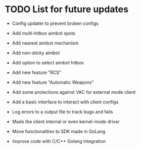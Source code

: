 # TODO List for future updates

- Config updater to prevent broken configs

- Add multi-hitbox aimbot spots
- Add nearest aimbot mechanism
- Add non-sticky aimbot
- Add option to select aimbot hitbox

- Add new feature "RCS"
- Add new feature "Automatic Weapons"

- Add some protections against VAC for external mode client
- Add a basic interface to interact with client configs
- Log errors to a output file to track bugs and fails
- Made the client internal or even kernel-mode driver
- Move functionalities to SDK made in GoLang
- Improve code with C/C++ Golang integration
